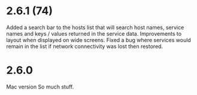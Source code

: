 # 2.6.1 (74)

Added a search bar to the hosts list that will search host names, service names and keys / values returned in the service data.
Improvements to layout when displayed on wide screens.
Fixed a bug where services would remain in the list if network connectivity was lost then restored.

# 2.6.0

Mac version
So much stuff.

